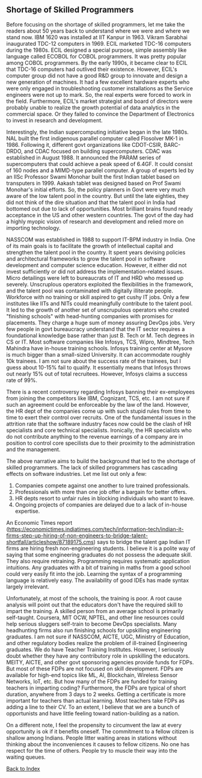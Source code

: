 ## Shortage of Skilled Programmers 




Before focusing on the shortage of skilled programmers, let me take the readers about 50 years back to understand where we were and where 
we stand now. IBM 1620 was installed at IIT Kanpur in 1963. Vikram Sarabhai inaugurated TDC-12 computers in 1969. ECIL marketed TDC-16 
computers during the 1980s. ECIL designed a special purpose, simple assembly like language called ECOBOL for COBOL programmers. It was 
pretty popular among COBOL programmers. By the early 1990s, it became clear to ECIL that TDC-16 computers had outlived their existence. 
However, ECIL's computer group did not have a good R&D group to innovate and design a new generation of machines. It had a few excellent 
hardware experts who were only engaged in troubleshooting customer installations as the Service engineers were not up to mark. So, the 
real experts were forced to work in the field. Furthermore, ECIL's market strategist and board of directors were probably unable to 
realize the growth potential of data analytics in the commercial space. Or they failed to convince the Department of Electronics to 
invest in research and development.

Interestingly, the Indian supercomputing initiative began in the late 1980s. NAL built the first indigenous parallel computer called 
Flosolver MK-1 in 1986. Following it, different govt organizations like CDOT-CSIR, BARC-DRDO, and CDAC focused on building 
supercomputers. CDAC was established in August 1988. It announced the PARAM series of supercomputers that could achieve a peak speed of 
6.4GF. It could consist of 160 nodes and a MIMD-type parallel computer. A group of experts led by an IISc Professor Swami Monohar built 
the first Indian tablet based on transputers in 1999. Aakash tablet was designed based on Prof Swami Monohar's initial efforts. So, the 
policy planners in Govt were very much aware of the low talent pool in the country. But until the late eighties, they did not think of 
the dire situation and that the talent pool in India had bottomed out due to lack of opportunities. Most brilliant brains found ready 
acceptance in the US and other western countries. The govt of the day had a highly myopic vision of research and development and relied 
more on importing technology.

NASSCOM was established in 1988 to support IT-BPM industry in India. One of its main goals is to facilitate the growth of intellectual 
capital and strengthen the talent pool in the country. It spent years devising policies and architectural frameworks to grow the talent 
pool in software development and computer science education. However, it either did not invest sufficiently or did not address the 
implementation-related issues. Micro detailings were left to bureaucrats of IT and HRD who messed up severely. Unscruplous operators 
exploited the flexibilities in the framework, and the talent pool was contaminated with digitally illiterate people. Workforce with no 
training or skill aspired to get cushy IT jobs. Only a few institutes like IITs and NITs could meaningfully contribute to the talent 
pool. It led to the growth of another set of unscrupulous operators who created "finishing schools" with head-hunting companies with 
promises for placements. They charge a huge sum of money assuring DevOps jobs. Very few people in govt bureaucracy understand that the IT 
sector requires a foundational knowledge base rather than just B. Tech or M. Tech degrees in CS or IT. Most software companies like 
Infosys, TCS, Wipro, Mindtree, Tech Mahindra have in-house training schools. Infosys training center at Mysore is much bigger than a 
small-sized University. It can accommodate roughly 10k trainees. I am not sure about the success rate of the trainees, but I guess about 
10-15% fail to qualify. It essentially means that Infosys throws out nearly 15% out of total recruitees. However, Infosys claims a 
success rate of 99%.

There is a recent controversy regarding Infosys banning their ex-employees from joining the competitors like IBM, Cognizant, TCS, etc. I 
am not sure if such an agreement could be enforceable by the law of the land. However, the HR dept of the companies come up with such 
stupid rules from time to time to exert their control over recruits. One of the fundamental issues in the attrition rate that the 
software industry faces now could be the clash of HR specialists and core technical specialists. Ironically, the HR specialists who do 
not contribute anything to the revenue earnings of a company are in position to control core specilists due to their proximity to the 
administration and the management.

The above narrative aims to build the background that led to the shortage of skilled programmers. The lack of skilled programmers has 
cascading effects on software industries. Let me list out only a few:

1. Companies compete against one another to lure trained professionals.
2. Professionals with more than one job offer a bargain for better offers.
3. HR depts resort to unfair rules in blocking individuals who want to leave.
4. Ongoing projects of companies are delayed due to a lack of in-house expertise.

An Economic Times report (https://economictimes.indiatimes.com/tech/information-tech/indian-it-firms-step-up-hiring-of-non-engineers-to-bridge-talent-shortfall/articleshow/87189175.cms) says to bridge the talent gap Indian IT firms are hiring fresh non-engineering 
students. I believe it is a polite way of saying that some engineering graduates do not possess the adequate skill. They also require 
retraining. Programming requires systematic application intuitions. Any graduates with a bit of training in maths from a good school 
could very easily fit into the job. Learning the syntax of a programming language is relatively easy. The availability of good IDEs has 
made syntax largely irrelevant.

Unfortunately, at most of the schools, the training is poor. A root cause analysis will point out that the educators don't have the 
required skill to impart the training. A skilled person from an average school is primarily self-taught. Coursera, MIT OCW, NPTEL, and 
other line resources could help serious sluggers self-train to become DevOps specialists. Many headhunting firms also run finishing 
schools for upskilling engineering graduates. I am not sure if NASSCOM, AICTE, UGC, Ministry of Education, and other regulatory bodies 
realize the problem of ill-trained Engineering graduates. We do have Teacher Training Institutes. However, I seriously doubt whether they 
have any contributory role in upskilling the educators. MEITY, AICTE, and other govt sponsoring agencies provide funds for FDPs. But most 
of these FDPs are not focused on skill development. FDPs are available for high-end topics like ML, AI, Blockchain, Wireless Sensor 
Networks, IoT, etc. But how many of the FDPs are funded for training teachers in imparting coding?
Furthermore, the FDPs are typical of short duration, anywhere from 3 days to 2 weeks. Getting a certificate is more important for 
teachers than actual learning. Most teachers take FDPs as adding a line to their CV. To an extent, I believe that we are a bunch of opportunists and have little feeling toward nation-building as a nation.  

On a different note, I feel the propensity to circumvent the law at every opportunity is ok if it benefits oneself.  The commitment to a 
fellow citizen is shallow among Indians.  People litter waiting areas in stations without thinking about the inconveniences it causes to 
fellow citizens. No one has respect for the time of others. People try to muscle their way into the waiting queues.  



[Back to Index](../index.md)
